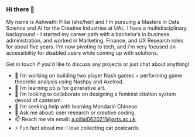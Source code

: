 ### Hi there 👋 

My name is Ashwathi Pillai (she/her) and I'm pursuing a Masters in Data Science and AI for the Creative Industries at UAL. I have a multidisciplinary background - I
started my career path with a bachelor’s in business administration, and worked in Marketing, Finance, and UX Research roles for about five years. I'm now pivoting
to tech, and I'm very focused on accessibility for disabled users while coming up with solutions. 

Get in touch if you'd like to discuss any projects or just chat about anything! 


- 🔭 I’m working on building two player Nash games + performing game theoretic analysis using Nashpy and Axelrod.
- 🌱 I’m learning p5.js for generative art. 
- 👯 I’m looking to collaborate on designing a feminist citation system devoid of casteism. 
- 🤔 I’m seeking help with learning Mandarin Chinese. 
- 💬 Ask me about: user research or creative coding. 
- 📫 Reach me via email: a.pillai0620211@arts.ac.uk 
- ⚡ Fun fact about me: I love collecting cat postcards. 
